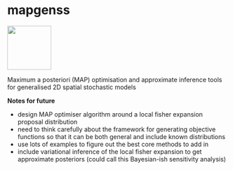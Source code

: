 # mapgenss

[<img src="_other_resources/diffusing-ideas-badge.svg" width="100">](https://umbralcalc.github.io/)

Maximum a posteriori (MAP) optimisation and approximate inference tools for generalised 2D spatial stochastic models 

**Notes for future**
- design MAP optimiser algorithm around a local fisher expansion proposal distribution 
- need to think carefully about the framework for generating objective functions so that it can be both general and include known distributions 
- use lots of examples to figure out the best core methods to add in
- include variational inference of the local fisher expansion to get approximate posteriors (could call this Bayesian-ish sensitivity analysis)
